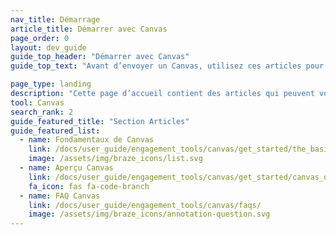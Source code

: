 ```yaml
---
nav_title: Démarrage
article_title: Démarrer avec Canvas
page_order: 0
layout: dev_guide
guide_top_header: "Démarrer avec Canvas"
guide_top_text: "Avant d’envoyer un Canvas, utilisez ces articles pour définir l'orientation à donner à votre programme Canvas et guider vos utilisateurs."

page_type: landing
description: "Cette page d’accueil contient des articles qui peuvent vous aider à définir l'orientation à donner à votre programme Canvas et guider vos utilisateurs."
tool: Canvas
search_rank: 2
guide_featured_title: "Section Articles"
guide_featured_list:
  - name: Fondamentaux de Canvas
    link: /docs/user_guide/engagement_tools/canvas/get_started/the_basics/
    image: /assets/img/braze_icons/list.svg
  - name: Aperçu Canvas
    link: /docs/user_guide/engagement_tools/canvas/get_started/canvas_outlines/
    fa_icon: fas fa-code-branch
  - name: FAQ Canvas
    link: /docs/user_guide/engagement_tools/canvas/faqs/
    image: /assets/img/braze_icons/annotation-question.svg
---
```

